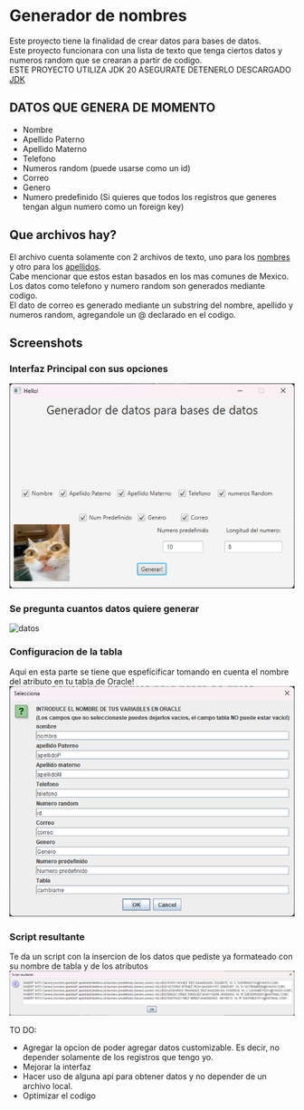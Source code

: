 # Generador de nombres
Este proyecto tiene la finalidad de crear datos para bases de datos.
<br>
Este proyecto funcionara con una lista de texto que tenga ciertos datos y numeros random
que se crearan a partir de codigo.<br>
ESTE PROYECTO UTILIZA JDK 20 ASEGURATE DETENERLO DESCARGADO
[JDK](https://www.oracle.com/mx/java/technologies/downloads/#jdk20-windows)

## DATOS QUE GENERA DE MOMENTO
- Nombre
- Apellido Paterno
- Apellido Materno
- Telefono
- Numeros random (puede usarse como un id)
- Correo
- Genero
- Numero predefinido (Si quieres que todos los registros que generes tengan algun numero como un foreign key)

## Que archivos hay?
El archivo cuenta solamente con 2 archivos de texto, uno para los [nombres](https://github.com/NexWan/Generador-de-datos/blob/master/src/main/resources/com/nexwan/generadornombres/nombres.txt) y otro
para los [apellidos](https://github.com/NexWan/Generador-de-datos/blob/master/src/main/resources/com/nexwan/generadornombres/apellidos.txt).<br>
Cabe mencionar que estos estan basados en los mas comunes de Mexico.<br>
Los datos como telefono y numero random son generados mediante codigo.<br>
El dato de correo es generado mediante un substring del nombre, apellido y numeros random, agregandole un @ declarado en el codigo.

## Screenshots
### Interfaz Principal con sus opciones
![Interfaz principal](ImagesForGit/MainGUI.png)

### Se pregunta cuantos datos quiere generar
![datos](https://i.imgur.com/Dqc7qCR.png)

### Configuracion de la tabla
Aqui en esta parte se tiene que espeficificar tomando en cuenta el nombre del atributo en tu tabla de Oracle!<br>
![tablas](ImagesForGit/Filling.png)

### Script resultante
Te da un script con la insercion de los datos que pediste ya formateado con su nombre de tabla y de los atributos<br>
![image](ImagesForGit/Result.png)

TO DO:
- Agregar la opcion de poder agregar datos customizable.
    Es decir, no depender solamente de los registros que tengo yo.
- Mejorar la interfaz
- Hacer uso de alguna api para obtener datos y no depender de un archivo local.
- Optimizar el codigo
